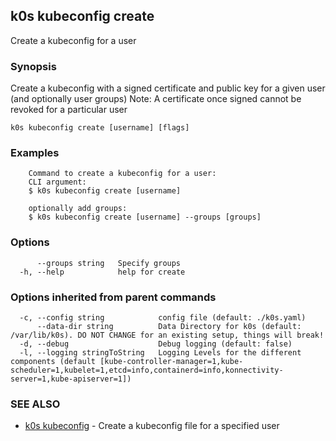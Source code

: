 ## k0s kubeconfig create

Create a kubeconfig for a user

### Synopsis

Create a kubeconfig with a signed certificate and public key for a given user (and optionally user groups)
Note: A certificate once signed cannot be revoked for a particular user

```
k0s kubeconfig create [username] [flags]
```

### Examples

```
	Command to create a kubeconfig for a user:
	CLI argument:
	$ k0s kubeconfig create [username]

	optionally add groups:
	$ k0s kubeconfig create [username] --groups [groups]
```

### Options

```
      --groups string   Specify groups
  -h, --help            help for create
```

### Options inherited from parent commands

```
  -c, --config string            config file (default: ./k0s.yaml)
      --data-dir string          Data Directory for k0s (default: /var/lib/k0s). DO NOT CHANGE for an existing setup, things will break!
  -d, --debug                    Debug logging (default: false)
  -l, --logging stringToString   Logging Levels for the different components (default [kube-controller-manager=1,kube-scheduler=1,kubelet=1,etcd=info,containerd=info,konnectivity-server=1,kube-apiserver=1])
```

### SEE ALSO

* [k0s kubeconfig](k0s_kubeconfig.md)	 - Create a kubeconfig file for a specified user

